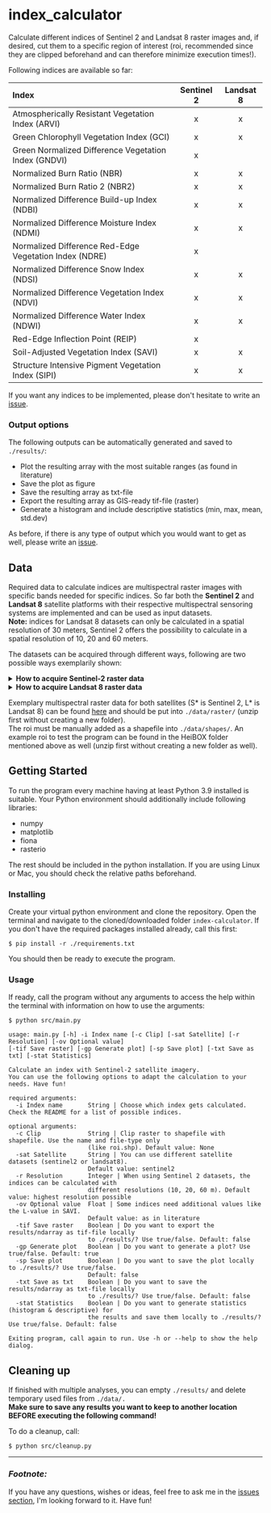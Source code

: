 # index_calculator

Calculate different indices of Sentinel 2 and Landsat 8 raster images and, if desired, cut them to a specific region of interest (roi, recommended since they are clipped beforehand and can therefore minimize execution times!).

Following indices are available so far:

| Index | Sentinel 2 | Landsat 8 |
|:------|:----------:|:---------:|
| Atmospherically Resistant Vegetation Index (ARVI) | x | x |
| Green Chlorophyll Vegetation Index (GCI) | x | x |
| Green Normalized Difference Vegetation Index (GNDVI) | x | |
| Normalized Burn Ratio (NBR) | x | x |
| Normalized Burn Ratio 2 (NBR2) | x | x |
| Normalized Difference Build-up Index (NDBI) | x | x |
| Normalized Difference Moisture Index (NDMI) | x | x |
| Normalized Difference Red-Edge Vegetation Index (NDRE) | x |  |
| Normalized Difference Snow Index (NDSI) | x | x |
| Normalized Difference Vegetation Index (NDVI) | x | x |
| Normalized Difference Water Index (NDWI) | x | x |
| Red-Edge Inflection Point (REIP) | x |  |
| Soil-Adjusted Vegetation Index (SAVI) | x | x |
| Structure Intensive Pigment Vegetation Index (SIPI) | x | x |

If you want any indices to be implemented, please don't hesitate to write an <a href="https://github.com/GrHalbgott/index-calculator/issues">issue</a>.

### Output options

The following outputs can be automatically generated and saved to `./results/`:
- Plot the resulting array with the most suitable ranges (as found in literature)
- Save the plot as figure
- Save the resulting array as txt-file
- Export the resulting array as GIS-ready tif-file (raster)
- Generate a histogram and include descriptive statistics (min, max, mean, std.dev)

As before, if there is any type of output which you would want to get as well, please write an <a href="https://github.com/GrHalbgott/index-calculator/issues">issue</a>.

## Data

Required data to calculate indices are multispectral raster images with specific bands needed for specific indices. So far both the **Sentinel 2** and **Landsat 8** satellite platforms with their respective multispectral sensoring systems are implemented and can be used as input datasets. <br/>
**Note:** indices for Landsat 8 datasets can only be calculated in a spatial resolution of 30 meters, Sentinel 2 offers the possibility to calculate in a spatial resolution of  10, 20 and 60 meters.

The datasets can be acquired through different ways, following are two possible ways exemplarily shown:

<details>
   <summary><b>How to acquire Sentinel-2 raster data</b></summary>
<br/>

1. Navigate to <a href="https://scihub.copernicus.eu/dhus/#/self-registration">Copernicus Open Access Hub by ESA registration form</a> and set up an account
2. Log in on <a href="https://scihub.copernicus.eu/dhus/#/home">Copernicus Open Access Hub</a>. Without logging in you cannot download the required data
3. Specify the search area in the map with right-click (move map with left-click and zoom in with mouse wheel)
4. Click on the three stripes left of the search box to open the advanced search (upper left corner of screen)
5. Select Sentinel-2 and put following statement in the box for the cloud cover: `[0 TO 2]`
6. If you want to search for data in a specific time period, put the required dates in "sensing period"
7. Click on the search button (upper right of search box) and wait until the results are displayed
8. Search for an image with full extent (no black parts) and minimal cloud cover
9. Hover over the entry and click on the eye icon ("View product details") which appears along with other icons on the lower right side of the entry
10. Check in the quick look window if the data seems suitable
<br/><br/>
    > If the images you are looking for are offline, take a look at <a href="https://github.com/GrHalbgott/Plants-vs-CO2/wiki/Troubleshooting">troubleshooting - Sentinel-2 data offline</a> for some help on that problem.
11. In the Inspector, click on the download-arrow in the lower right corner to download the complete ZIP-file
12. When downloaded, extract the ZIP-file and put the new folder in the `./data/raster/` folder
</details>

<details>
   <summary><b>How to acquire Landsat 8 raster data</b></summary>
<br/>

1. Navigate to <a href="https://ers.cr.usgs.gov/register">USGS EROS registration system</a> and set up an account
2. Log in on <a href="https://earthexplorer.usgs.gov">USGS Earth Explorer</a>. Without logging in you cannot download the required data
3. Specify the search area in the map by zooming in to the required area of interest
4. Click on the
5. Select Landsat -> Landsat Collection 2 -> Landsat 8/9 OLI and put following statement in the box for the cloud cover: `[0 TO 2]`
6. If you want to search for data in a specific time period, put the required dates in "sensing period"
7. Click on the search button (upper right of search box) and wait until the results are displayed
8. Search for an image with full extent (no black parts) and minimal cloud cover
9. Hover over the entry and click on the eye icon ("View product details") which appears along with other icons on the lower right side of the entry
10. Check in the quick look window if the data seems suitable
<br/><br/>
    > If the images you are looking for are offline, take a look at <a href="https://github.com/GrHalbgott/Plants-vs-CO2/wiki/Troubleshooting">troubleshooting - Sentinel-2 data offline</a> for some help on that problem.
11. In the Inspector, click on the download-arrow in the lower right corner to download the complete ZIP-file
12. When downloaded, extract the ZIP-file and put the new folder in the `./data/raster/` folder
</details>

Exemplary multispectral raster data for both satellites (S* is Sentinel 2, L* is Landsat 8) can be found <a href="https://heibox.uni-heidelberg.de/d/5a5c773e48cf410a9ed6/">here</a> and should be put into `./data/raster/` (unzip first without creating a new folder).<br/>
The roi must be manually added as a shapefile into `./data/shapes/`. An example roi to test the program can be found in the HeiBOX folder mentioned above as well (unzip first without creating a new folder as well).


## Getting Started

To run the program every machine having at least Python 3.9 installed is suitable. Your Python environment should additionally include following libraries:
- numpy
- matplotlib
- fiona
- rasterio

The rest should be included in the python installation. If you are using Linux or Mac, you should check the relative paths beforehand.

### Installing

Create your virtual python environment and clone the repository. Open the terminal and navigate to the cloned/downloaded folder `index-calculator`. If you don't have the required packages installed already, call this first:
```
$ pip install -r ./requirements.txt
```
You should then be ready to execute the program.

### Usage

If ready, call the program without any arguments to access the help within the terminal with information on how to use the arguments:
```
$ python src/main.py

usage: main.py [-h] -i Index name [-c Clip] [-sat Satellite] [-r Resolution] [-ov Optional value]
[-tif Save raster] [-gp Generate plot] [-sp Save plot] [-txt Save as txt] [-stat Statistics]

Calculate an index with Sentinel-2 satellite imagery.
You can use the following options to adapt the calculation to your needs. Have fun!

required arguments:
  -i Index name       String | Choose which index gets calculated. Check the README for a list of possible indices.

optional arguments:
  -c Clip             String | Clip raster to shapefile with shapefile. Use the name and file-type only
                      (like roi.shp). Default value: None
  -sat Satellite      String | You can use different satellite datasets (sentinel2 or landsat8).
                      Default value: sentinel2
  -r Resolution       Integer | When using Sentinel 2 datasets, the indices can be calculated with
                      different resolutions (10, 20, 60 m). Default value: highest resolution possible
  -ov Optional value  Float | Some indices need additional values like the L-value in SAVI.
                      Default value: as in literature
  -tif Save raster    Boolean | Do you want to export the results/ndarray as tif-file locally
                      to ./results/? Use true/false. Default: false
  -gp Generate plot   Boolean | Do you want to generate a plot? Use true/false. Default: true
  -sp Save plot       Boolean | Do you want to save the plot locally to ./results/? Use true/false.
                      Default: false
  -txt Save as txt    Boolean | Do you want to save the results/ndarray as txt-file locally
                      to ./results/? Use true/false. Default: false
  -stat Statistics    Boolean | Do you want to generate statistics (histogram & descriptive) for
                      the results and save them locally to ./results/? Use true/false. Default: false

Exiting program, call again to run. Use -h or --help to show the help dialog.

```

## Cleaning up

If finished with multiple analyses, you can empty `./results/` and delete temporary used files from `./data/.` <br/>
**Make sure to save any results you want to keep to another location BEFORE executing the following command!** <br/>

To do a cleanup, call:
```
$ python src/cleanup.py
```

---

### *Footnote:*

If you have any questions, wishes or ideas, feel free to ask me in the <a href="https://github.com/GrHalbgott/index-calculator/issues">issues section</a>, I'm looking forward to it. Have fun!
